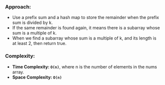 ### Approach:
- Use a prefix sum and a hash map to store the remainder when the prefix sum is divided by k.
- If the same remainder is found again, it means there is a subarray whose sum is a multiple of k.
- When we find a subarray whose sum is a multiple of k, and its length is at least 2, then return true.
​
### Complexity:
- **Time Complexity: `O(n)`**, where n is the number of elements in the nums array.
- **Space Complexity: `O(n)`**